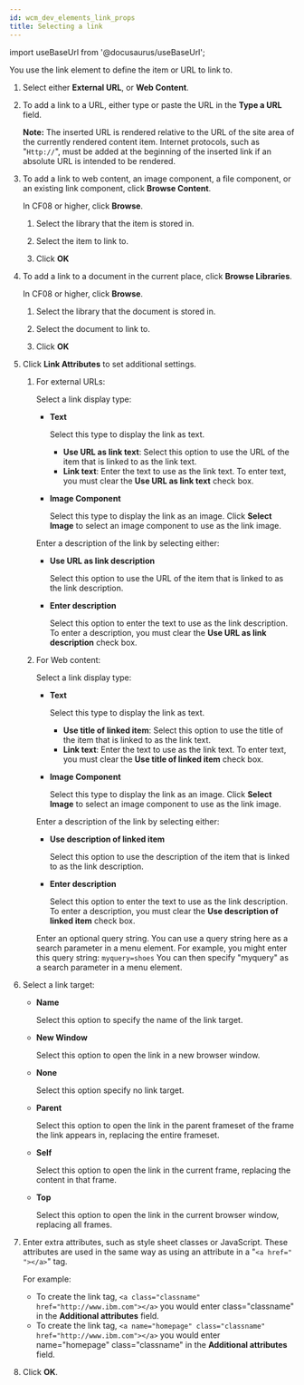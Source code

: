 ```yaml
---
id: wcm_dev_elements_link_props
title: Selecting a link
---
```

import useBaseUrl from '@docusaurus/useBaseUrl';



You use the link element to define the item or URL to link to.

1.  Select either **External URL**, or **Web Content**.

2.  To add a link to a URL, either type or paste the URL in the **Type a URL** field.

    **Note:** The inserted URL is rendered relative to the URL of the site area of the currently rendered content item. Internet protocols, such as "`Http://`", must be added at the beginning of the inserted link if an absolute URL is intended to be rendered.

3.  To add a link to web content, an image component, a file component, or an existing link component, click **Browse Content**.

    In CF08 or higher, click **Browse**.

    1.  Select the library that the item is stored in.

    2.  Select the item to link to.

    3.  Click **OK**

4.  To add a link to a document in the current place, click **Browse Libraries**.

    In CF08 or higher, click **Browse**.

    1.  Select the library that the document is stored in.

    2.  Select the document to link to.

    3.  Click **OK**

5.  Click **Link Attributes** to set additional settings.

    1.  For external URLs:

        Select a link display type:

        -   **Text**

            Select this type to display the link as text.

            -   **Use URL as link text**: Select this option to use the URL of the item that is linked to as the link text.
            -   **Link text**: Enter the text to use as the link text. To enter text, you must clear the **Use URL as link text** check box.
        -   **Image Component**

            Select this type to display the link as an image. Click **Select Image** to select an image component to use as the link image.

        Enter a description of the link by selecting either:

        -   **Use URL as link description**

            Select this option to use the URL of the item that is linked to as the link description.

        -   **Enter description**

            Select this option to enter the text to use as the link description. To enter a description, you must clear the **Use URL as link description** check box.

    2.  For Web content:

        Select a link display type:

        -   **Text**

            Select this type to display the link as text.

            -   **Use title of linked item**: Select this option to use the title of the item that is linked to as the link text.
            -   **Link text**: Enter the text to use as the link text. To enter text, you must clear the **Use title of linked item** check box.
        -   **Image Component**

            Select this type to display the link as an image. Click **Select Image** to select an image component to use as the link image.

        Enter a description of the link by selecting either:

        -   **Use description of linked item**

            Select this option to use the description of the item that is linked to as the link description.

        -   **Enter description**

            Select this option to enter the text to use as the link description. To enter a description, you must clear the **Use description of linked item** check box.

        Enter an optional query string. You can use a query string here as a search parameter in a menu element. For example, you might enter this query string: `myquery=shoes` You can then specify "myquery" as a search parameter in a menu element.

6.  Select a link target:

    -   **Name**

        Select this option to specify the name of the link target.

    -   **New Window**

        Select this option to open the link in a new browser window.

    -   **None**

        Select this option specify no link target.

    -   **Parent**

        Select this option to open the link in the parent frameset of the frame the link appears in, replacing the entire frameset.

    -   **Self**

        Select this option to open the link in the current frame, replacing the content in that frame.

    -   **Top**

        Select this option to open the link in the current browser window, replacing all frames.

7.  Enter extra attributes, such as style sheet classes or JavaScript. These attributes are used in the same way as using an attribute in a "`<a href=" "></a>`" tag.

    For example:

    -   To create the link tag, `<a class="classname" href="http://www.ibm.com"></a>` you would enter class="classname" in the **Additional attributes** field.
    -   To create the link tag, `<a name="homepage" class="classname" href="http://www.ibm.com"></a>` you would enter name="homepage" class="classname" in the **Additional attributes** field.
8.  Click **OK**.


